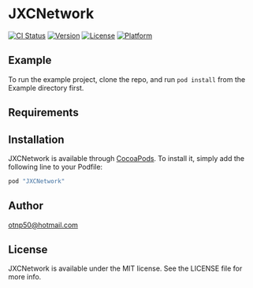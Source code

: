 # JXCNetwork

[![CI Status](https://travis-ci.org/JX-iOS-team/JXCNetwork.svg?branch=master)](https://travis-ci.org/JX-iOS-team/JXCNetwork)
[![Version](https://img.shields.io/cocoapods/v/JXCNetwork.svg?style=flat)](http://cocoapods.org/pods/JXCNetwork)
[![License](https://img.shields.io/cocoapods/l/JXCNetwork.svg?style=flat)](http://cocoapods.org/pods/JXCNetwork)
[![Platform](https://img.shields.io/cocoapods/p/JXCNetwork.svg?style=flat)](http://cocoapods.org/pods/JXCNetwork)

## Example

To run the example project, clone the repo, and run `pod install` from the Example directory first.

## Requirements

## Installation

JXCNetwork is available through [CocoaPods](http://cocoapods.org). To install
it, simply add the following line to your Podfile:

```ruby
pod "JXCNetwork"
```

## Author

otnp50@hotmail.com

## License

JXCNetwork is available under the MIT license. See the LICENSE file for more info.
